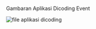 Gambaran  Aplikasi Dicoding Event 


![file aplikasi dicoding](https://github.com/user-attachments/assets/bdd204bd-13a7-49ff-a7b3-88ad95889f6f)





